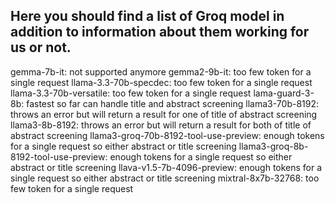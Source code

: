 ## Here you should find a list of Groq model in addition to information about them working for us or not.

gemma-7b-it: not supported anymore
gemma2-9b-it: too few token for a single request
llama-3.3-70b-specdec: too few token for a single request
llama-3.3-70b-versatile: too few token for a single request
lama-guard-3-8b: fastest so far can handle title and abstract screening
llama3-70b-8192: throws an error but will return a result for one of title of abstract screening
llama3-8b-8192: throws an error but will return a result for both of title of abstract screening
llama3-groq-70b-8192-tool-use-preview: enough tokens for a single request so either abstract or title screening
llama3-groq-8b-8192-tool-use-preview: enough tokens for a single request so either abstract or title screening
llava-v1.5-7b-4096-preview: enough tokens for a single request so either abstract or title screening
mixtral-8x7b-32768: too few token for a single request